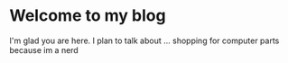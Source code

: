 # Welcome to my blog

I'm glad you are here. I plan to talk about ...
shopping for computer parts because im a nerd
